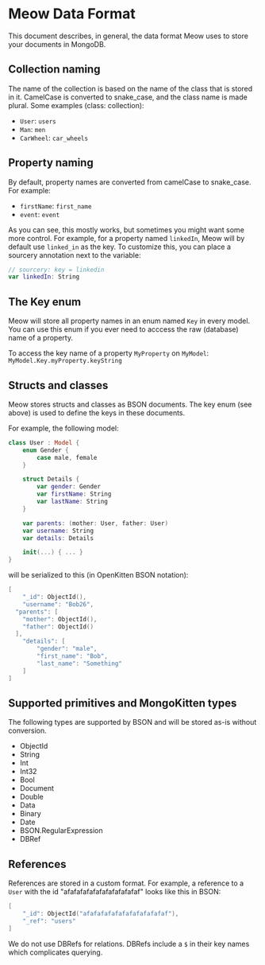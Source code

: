 # Meow Data Format

This document describes, in general, the data format Meow uses to store your documents in MongoDB.

## Collection naming

The name of the collection is based on the name of the class that is stored in it. CamelCase is converted to snake_case, and the class name is made plural. Some examples (class: collection):

- `User`: `users`
- `Man`: `men`
- `CarWheel`: `car_wheels`

## Property naming

By default, property names are converted from camelCase to snake_case. For example:

- `firstName`: `first_name`
- `event`: `event`

As you can see, this mostly works, but sometimes you might want some more control. For example, for a property named `linkedIn`, Meow will by default use `linked_in` as the key. To customize this, you can place a sourcery annotation next to the variable:

```swift
// sourcery: key = linkedin
var linkedIn: String
```

## The Key enum

Meow will store all property names in an enum named `Key` in every model. You can use this enum if you ever need to acccess the raw (database) name of a property.

To access the key name of a property `MyProperty` on `MyModel`:  `MyModel.Key.myProperty.keyString`

## Structs and classes

Meow stores structs and classes as BSON documents. The key enum (see above) is used to define the keys in these documents.

For example, the following model:

```swift
class User : Model {
    enum Gender {
        case male, female
    }

    struct Details {
        var gender: Gender
        var firstName: String
        var lastName: String
    }

    var parents: (mother: User, father: User)
    var username: String
    var details: Details

    init(...) { ... }
}
```

will be serialized to this (in OpenKitten BSON notation):

```swift
[
	"_id": ObjectId(),
	"username": "Bob26",
  "parents": [
    "mother": ObjectId(),
    "father": ObjectId()
  ],
	"details": [
		"gender": "male",
		"first_name": "Bob",
		"last_name": "Something"
	]
]
```

## Supported primitives and MongoKitten types

The following types are supported by BSON and will be stored as-is without conversion.

- ObjectId
- String
- Int
- Int32
- Bool
- Document
- Double
- Data
- Binary
- Date
- BSON.RegularExpression
- DBRef

## References

References are stored in a custom format. For example, a reference to a `User` with the id "afafafafafafafafafafafaf" looks like this in BSON:

```swift
[
	"_id": ObjectId("afafafafafafafafafafafaf"),
	"_ref": "users"
]
```

We do not use DBRefs for relations. DBRefs include a `$` in their key names which complicates querying.
